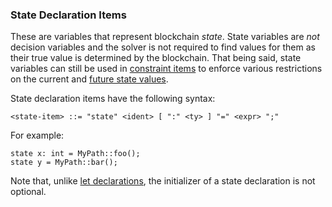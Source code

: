### State Declaration Items

These are variables that represent blockchain _state_. State variables are _not_ decision variables and the solver is not required to find values for them as their true value is determined by the blockchain. That being said, state variables can still be used in [constraint items](./constraints.md) to enforce various restrictions on the current and [future state values](../expressions/atoms/prime.md).

State declaration items have the following syntax:

```bnf
<state-item> ::= "state" <ident> [ ":" <ty> ] "=" <expr> ";"
```

For example:

```yurt
state x: int = MyPath::foo();
state y = MyPath::bar();
```

Note that, unlike [let declarations](./lets.md), the initializer of a state declaration is not optional.
